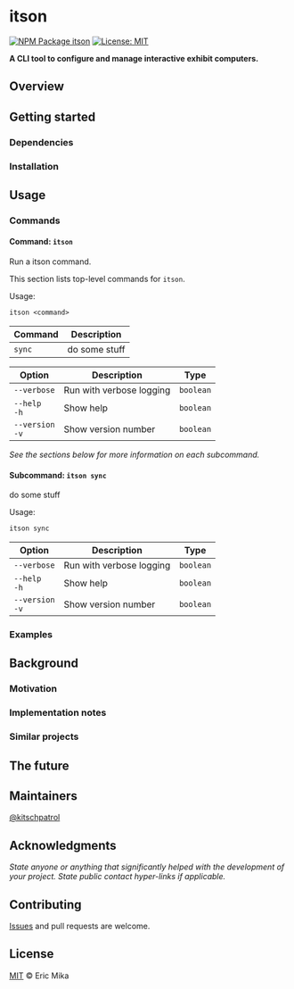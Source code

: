 <!--+ Warning: Content inside HTML comment blocks was generated by mdat and may be overwritten. +-->

<!-- title -->

# itson

<!-- /title -->

<!-- badges -->

[![NPM Package itson](https://img.shields.io/npm/v/itson.svg)](https://npmjs.com/package/itson)
[![License: MIT](https://img.shields.io/badge/License-MIT-yellow.svg)](https://opensource.org/licenses/MIT)

<!-- /badges -->

<!-- short-description -->

**A CLI tool to configure and manage interactive exhibit computers.**

<!-- /short-description -->

## Overview

## Getting started

### Dependencies

### Installation

## Usage

### Commands

<!-- cli-help -->

#### Command: `itson`

Run a itson command.

This section lists top-level commands for `itson`.

Usage:

```txt
itson <command>
```

| Command | Description   |
| ------- | ------------- |
| `sync`  | do some stuff |

| Option              | Description              | Type      |
| ------------------- | ------------------------ | --------- |
| `--verbose`         | Run with verbose logging | `boolean` |
| `--help`<br>`-h`    | Show help                | `boolean` |
| `--version`<br>`-v` | Show version number      | `boolean` |

_See the sections below for more information on each subcommand._

#### Subcommand: `itson sync`

do some stuff

Usage:

```txt
itson sync
```

| Option              | Description              | Type      |
| ------------------- | ------------------------ | --------- |
| `--verbose`         | Run with verbose logging | `boolean` |
| `--help`<br>`-h`    | Show help                | `boolean` |
| `--version`<br>`-v` | Show version number      | `boolean` |

<!-- /cli-help -->

### Examples

## Background

### Motivation

### Implementation notes

### Similar projects

## The future

## Maintainers

[@kitschpatrol](https://github.com/kitschpatrol)

## Acknowledgments

_State anyone or anything that significantly helped with the development of your project. State public contact hyper-links if applicable._

<!-- contributing -->

## Contributing

[Issues](https://github.com/kitschpatrol/itson/issues) and pull requests are welcome.

<!-- /contributing -->

<!-- license -->

## License

[MIT](license.txt) © Eric Mika

<!-- /license -->
